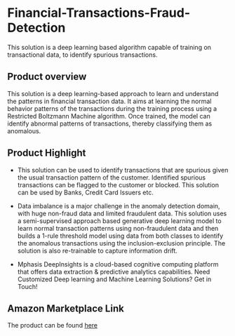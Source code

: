 # Financial-Transactions-Fraud-Detection
This solution is a deep learning based algorithm capable of training on transactional data, to identify spurious transactions.

## Product overview

This solution is a deep learning-based approach to learn and understand the patterns in financial transaction data. It aims at learning the normal behavior patterns of the transactions during the training process using a Restricted Boltzmann Machine algorithm. Once trained, the model can identify abnormal patterns of transactions, thereby classifying them as anomalous.

## Product Highlight 

* This solution can be used to identify transactions that are spurious given the usual transaction pattern of the customer. Identified spurious transactions can be flagged to the customer or blocked. This solution can be used by Banks, Credit Card Issuers etc.

* Data imbalance is a major challenge in the anomaly detection domain, with huge non-fraud data and limited fraudulent data. This solution uses a semi-supervised approach based generative deep learning model to learn normal transaction patterns using non-fraudulent data and then builds a 1-rule threshold model using data from both classes to identify the anomalous transactions using the inclusion-exclusion principle. The solution is also re-trainable to capture information drift.

* Mphasis DeepInsights is a cloud-based cognitive computing platform that offers data extraction & predictive analytics capabilities. Need Customized Deep learning and Machine Learning Solutions? Get in Touch!

## Amazon Marketplace Link
The product can be found [here](https://aws.amazon.com/marketplace/)
